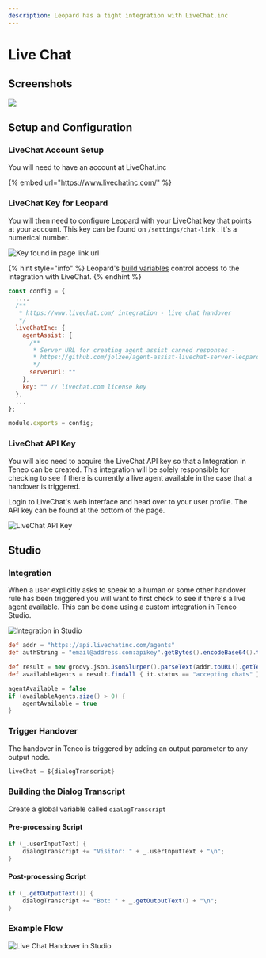 ```yaml
---
description: Leopard has a tight integration with LiveChat.inc
---
```


# Live Chat

## Screenshots

![](../.gitbook/assets/livechat-screenshot.jpg)

## Setup and Configuration

### LiveChat Account Setup

You will need to have an account at LiveChat.inc

{% embed url="https://www.livechatinc.com/" %}

### LiveChat Key for Leopard

You will then need to configure Leopard with your LiveChat key that points at your account. This key can be found on `/settings/chat-link` . It's a numerical number. 

![Key found in page link url](../.gitbook/assets/livechat.png)

{% hint style="info" %}
Leopard's [build variables](../installation/build-variables.md) control access to the integration with LiveChat. 
{% endhint %}

```javascript
const config = {
  ...,
  /**
   * https://www.livechat.com/ integration - live chat handover
   */
  liveChatInc: {
    agentAssist: {
      /**
       * Server URL for creating agent assist canned responses -
       * https://github.com/jolzee/agent-assist-livechat-server-leopard
       */
      serverUrl: ""
    },
    key: "" // livechat.com license key
  },
  ...
};

module.exports = config;

```

### LiveChat API Key

You will also need to acquire the LiveChat API key so that a Integration in Teneo can be created. This integration will be solely responsible for checking to see if there is currently a live agent available in the case that a handover is triggered.

Login to LiveChat's web interface and head over to your user profile. The API key can be found at the bottom of the page.

![LiveChat API Key](../.gitbook/assets/livechat.jpg)

## Studio

### Integration

When a user explicitly asks to speak to a human or some other handover rule has been triggered you will want to first check to see if there's a live agent available. This can be done using a custom integration in Teneo Studio. 

![Integration in Studio](../.gitbook/assets/livechat-integration.jpg)

```groovy
def addr = "https://api.livechatinc.com/agents"
def authString = "email@address.com:apikey".getBytes().encodeBase64().toString()

def result = new groovy.json.JsonSlurper().parseText(addr.toURL().getText(connectTimeout: 2000, readTimeout: 3000,requestProperties: ['X-API-VERSION': '2','Authorization':'Basic ' + authString]));
def availableAgents = result.findAll { it.status == "accepting chats" }

agentAvailable = false
if (availableAgents.size() > 0) {
    agentAvailable = true
}
```

### Trigger Handover

The handover in Teneo is triggered by adding an output parameter to any output node.

```groovy
liveChat = ${dialogTranscript}
```

### Building the Dialog Transcript

Create a global variable called `dialogTranscript` 

#### Pre-processing Script

```groovy
if (_.userInputText) {
	dialogTranscript += "Visitor: " + _.userInputText + "\n";
}
```

#### Post-processing Script

```groovy
if (_.getOutputText()) {
	dialogTranscript += "Bot: " + _.getOutputText() + "\n";
}
```

### Example Flow

![Live Chat Handover in Studio](../.gitbook/assets/live-chat-handover.jpg)

